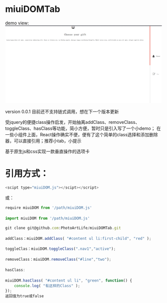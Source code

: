 # miuiDOMTab
demo view:
![image](https://github.com/PhotoArtLife/miuiDOMTab/blob/master/images/dom.gif)

version  0.0.1 目前还不支持链式调用，想在下一个版本更新

受jquery的便捷class操作启发，开始抽离addClass、removeClass、toggleClass、hasClass等功能，简小方便，暂时只是引入写了一个小demo；
在一些小组件上面，React操作确实不便，便有了这个简单的class选择和添加删除器，可以直接引用；推荐小tab，小提示

基于原生js和css实现一款垂直操作的选项卡
# 引用方式：
```javascript
<scipt type="miuiDOM.js"></scipt></script>
```
或：
```javascript
require miuiDOM from '/path/miuiDOM.js'

import miuiDOM from '/path/miuiDOM.js'
```

```javascript
git clone git@github.com:PhotoArtLife/miuiDOMTab.git

addClass：miuiDOM.addClass( "#content ul li:first-child", "red" );

toggleClas：miuiDOM.toggleClass(".nav1","active");

removeClass：miuiDOM.removeClass("#line","two");

hasClass: 

miuiDOM.hasClass( "#content ul li", "green", function() {
    console.log( "有这样的Class" );
});
返回值为true或false
```
